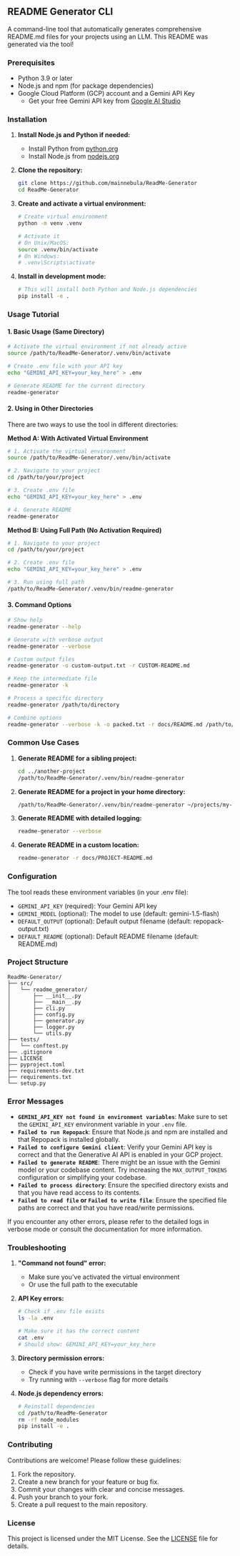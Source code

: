 ## README Generator CLI

A command-line tool that automatically generates comprehensive README.md files for your projects using an LLM. This README was generated via the tool! 

### Prerequisites

- Python 3.9 or later
- Node.js and npm (for package dependencies)
- Google Cloud Platform (GCP) account and a Gemini API Key
    - Get your free Gemini API key from [Google AI Studio](https://makersuite.google.com/app/apikey)

### Installation

1. **Install Node.js and Python if needed:**
   - Install Python from [python.org](https://www.python.org/)
   - Install Node.js from [nodejs.org](https://nodejs.org/)

2. **Clone the repository:**
   ```bash
   git clone https://github.com/mainnebula/ReadMe-Generator
   cd ReadMe-Generator
   ```

3. **Create and activate a virtual environment:**
   ```bash
   # Create virtual environment
   python -m venv .venv

   # Activate it
   # On Unix/MacOS:
   source .venv/bin/activate
   # On Windows:
   # .venv\Scripts\activate
   ```

4. **Install in development mode:**
   ```bash
   # This will install both Python and Node.js dependencies
   pip install -e .
   ```

### Usage Tutorial

#### 1. Basic Usage (Same Directory)

```bash
# Activate the virtual environment if not already active
source /path/to/ReadMe-Generator/.venv/bin/activate

# Create .env file with your API key
echo "GEMINI_API_KEY=your_key_here" > .env

# Generate README for the current directory
readme-generator
```

#### 2. Using in Other Directories

There are two ways to use the tool in different directories:

**Method A: With Activated Virtual Environment**
```bash
# 1. Activate the virtual environment
source /path/to/ReadMe-Generator/.venv/bin/activate

# 2. Navigate to your project
cd /path/to/your/project

# 3. Create .env file
echo "GEMINI_API_KEY=your_key_here" > .env

# 4. Generate README
readme-generator
```

**Method B: Using Full Path (No Activation Required)**
```bash
# 1. Navigate to your project
cd /path/to/your/project

# 2. Create .env file
echo "GEMINI_API_KEY=your_key_here" > .env

# 3. Run using full path
/path/to/ReadMe-Generator/.venv/bin/readme-generator
```


#### 3. Command Options

```bash
# Show help
readme-generator --help

# Generate with verbose output
readme-generator --verbose

# Custom output files
readme-generator -o custom-output.txt -r CUSTOM-README.md

# Keep the intermediate file
readme-generator -k

# Process a specific directory
readme-generator /path/to/directory

# Combine options
readme-generator --verbose -k -o packed.txt -r docs/README.md /path/to/directory
```

### Common Use Cases

1. **Generate README for a sibling project:**
   ```bash
   cd ../another-project
   /path/to/ReadMe-Generator/.venv/bin/readme-generator
   ```

2. **Generate README for a project in your home directory:**
   ```bash
   /path/to/ReadMe-Generator/.venv/bin/readme-generator ~/projects/my-app
   ```
   
3. **Generate README with detailed logging:**
   ```bash
   readme-generator --verbose
   ```

4. **Generate README in a custom location:**
   ```bash
   readme-generator -r docs/PROJECT-README.md
   ```

### Configuration

The tool reads these environment variables (in your .env file):

- `GEMINI_API_KEY` (required): Your Gemini API key
- `GEMINI_MODEL` (optional): The model to use (default: gemini-1.5-flash)
- `DEFAULT_OUTPUT` (optional): Default output filename (default: repopack-output.txt)
- `DEFAULT_README` (optional): Default README filename (default: README.md)

### Project Structure

```
ReadMe-Generator/
├── src/
│   └── readme_generator/
│       ├── __init__.py
│       ├── __main__.py
│       ├── cli.py
│       ├── config.py
│       ├── generator.py
│       ├── logger.py
│       └── utils.py
├── tests/
│   └── conftest.py
├── .gitignore
├── LICENSE
├── pyproject.toml
├── requirements-dev.txt
├── requirements.txt
└── setup.py
```
### Error Messages

- **`GEMINI_API_KEY not found in environment variables`**: Make sure to set the `GEMINI_API_KEY` environment variable in your `.env` file.
- **`Failed to run Repopack`**: Ensure that Node.js and npm are installed and that Repopack is installed globally.
- **`Failed to configure Gemini client`**: Verify your Gemini API key is correct and that the Generative AI API is enabled in your GCP project.
- **`Failed to generate README`**: There might be an issue with the Gemini model or your codebase content. Try increasing the `MAX_OUTPUT_TOKENS` configuration or simplifying your codebase.
- **`Failed to process directory`**: Ensure the specified directory exists and that you have read access to its contents.
- **`Failed to read file` or `Failed to write file`**: Ensure the specified file paths are correct and that you have read/write permissions.

If you encounter any other errors, please refer to the detailed logs in verbose mode or consult the documentation for more information.

### Troubleshooting

1. **"Command not found" error:**
   - Make sure you've activated the virtual environment
   - Or use the full path to the executable

2. **API Key errors:**
   ```bash
   # Check if .env file exists
   ls -la .env
   
   # Make sure it has the correct content
   cat .env
   # Should show: GEMINI_API_KEY=your_key_here
   ```

3. **Directory permission errors:**
   - Check if you have write permissions in the target directory
   - Try running with `--verbose` flag for more details

4. **Node.js dependency errors:**
   ```bash
   # Reinstall dependencies
   cd /path/to/ReadMe-Generator
   rm -rf node_modules
   pip install -e .
   ```

### Contributing

Contributions are welcome! Please follow these guidelines:

1. Fork the repository.
2. Create a new branch for your feature or bug fix.
3. Commit your changes with clear and concise messages.
4. Push your branch to your fork.
5. Create a pull request to the main repository.

### License

This project is licensed under the MIT License. See the [LICENSE](LICENSE) file for details.

